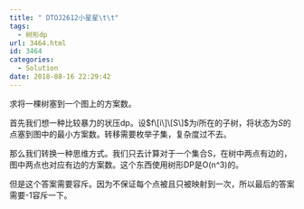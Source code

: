 ```yaml
---
title: " DTOJ2612小星星\t\t"
tags:
  - 树形dp
url: 3464.html
id: 3464
categories:
  - Solution
date: 2018-08-16 22:29:42
---
```


求将一棵树塞到一个图上的方案数。

首先我们想一种比较暴力的状压dp。设$f\[i\]\[S\]$为$i$所在的子树，将状态为$S$的点塞到图中的最小方案数。转移需要枚举子集，复杂度过不去。

那么我们转换一种思维方式。我们只去计算对于一个集合S，在树中两点有边的，图中两点也对应有边的方案数。这个东西使用树形DP是O(n^3)的。

但是这个答案需要容斥。因为不保证每个点被且只被映射到一次，所以最后的答案需要-1容斥一下。